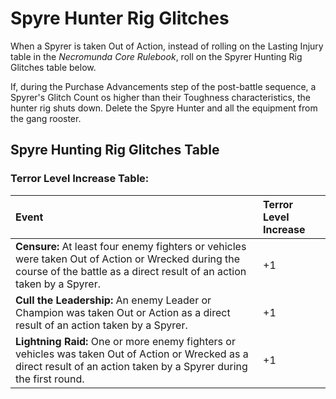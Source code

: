 # Spyre Hunter Rig Glitches

When a Spyrer is taken Out of Action, instead of rolling on the Lasting Injury table in the _Necromunda Core Rulebook_, roll on the Spyrer Hunting Rig Glitches table below.

If, during the Purchase Advancements step of the post-battle sequence, a Spyrer's Glitch Count os higher than their Toughness characteristics, the hunter rig shuts down. Delete the Spyre Hunter and all the equipment from the gang rooster.

Spyre Hunting Rig Glitches Table[​](#spyre-hunting-rig-glitches-table "Direct link to Increasing Spyre Hunting Rig Glitches Table")
------------------------------------------------------------------------

### Terror Level Increase Table:
|Event                                                                                                                                                                        |Terror Level Increase|
|:----------------------------------------------------------------------------------------------------------------------------------------------------------------------------|:--------------------|
|**Censure:** At least four enemy fighters or vehicles were taken Out of Action or Wrecked during the course of the battle as a direct result of an action taken by a Spyrer. |+1                   |
|**Cull the Leadership:** An enemy Leader or Champion was taken Out or Action as a direct result of an action taken by a Spyrer.                                              |+1                   |
|**Lightning Raid:** One or more enemy fighters or vehicles was taken Out of Action or Wrecked as a direct result of an action taken by a Spyrer during the first round.      |+1                   |
